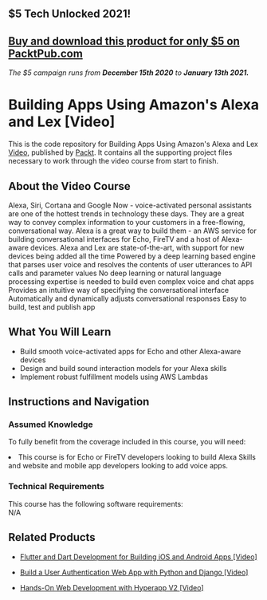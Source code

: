 ## $5 Tech Unlocked 2021!
[Buy and download this product for only $5 on PacktPub.com](https://www.packtpub.com/)
-----
*The $5 campaign         runs from __December 15th 2020__ to __January 13th 2021.__*

# Building Apps Using Amazon's Alexa and Lex [Video]
This is the code repository for Building Apps Using Amazon's Alexa and Lex [Video](https://www.packtpub.com/application-development/building-apps-using-amazons-alexa-and-lex), published by [Packt](https://www.packtpub.com/?utm_source=github). It contains all the supporting project files necessary to work through the video course from start to finish.

## About the Video Course
Alexa, Siri, Cortana and Google Now - voice-activated personal assistants are one of the hottest trends in technology these days. They are a great way to convey complex information to your customers in a free-flowing, conversational way. Alexa is a great way to build them - an AWS service for building conversational interfaces for Echo, FireTV and a host of Alexa-aware devices. 
Alexa and Lex are state-of-the-art, with support for new devices being added all the time
Powered by a deep learning based engine that parses user voice and resolves the contents of user utterances to API calls and parameter values
No deep learning or natural language processing expertise is needed to build even complex voice and chat apps
Provides an intuitive way of specifying the conversational interface
Automatically and dynamically adjusts conversational responses
Easy to build, test and publish app

<H2>What You Will Learn</H2>
<DIV class=book-info-will-learn-text>
<UL>
<LI> Build smooth voice-activated apps for Echo and other Alexa-aware devices </LI>
<LI> Design and build sound interaction models for your Alexa skills </LI>
<LI> Implement robust fulfillment models using AWS Lambdas </LI>
</UL></DIV>

## Instructions and Navigation
### Assumed Knowledge
To fully benefit from the coverage included in this course, you will need:<br/>
<DIV class=book-info-will-learn-text>
<LI> This course is for Echo or FireTV developers looking to build Alexa Skills and website and mobile app developers looking to add voice apps. </LI>
</UL><DIV>

### Technical Requirements
This course has the following software requirements:<br/>
N/A

## Related Products
* [Flutter and Dart Development for Building iOS and Android Apps [Video]](https://www.packtpub.com/application-development/flutter-and-dart-development-building-ios-and-android-apps-video)

* [Build a User Authentication Web App with Python and Django [Video]](https://www.packtpub.com/application-development/build-user-authentication-web-app-python-and-django-video)

* [Hands-On Web Development with Hyperapp V2 [Video]](https://www.packtpub.com/application-development/hands-web-development-hyperapp-v2-video)

